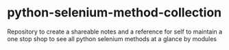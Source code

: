 # python-selenium-method-collection
Repository to create a shareable notes and a reference for self to maintain a one stop shop to see all python selenium methods at a glance by modules
